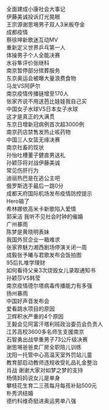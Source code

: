 全面建成小康社会大事记  
伊藤美诚投诉灯光晃眼  
王宗源谢思埸男子双人3米板夺金  
成都疫情  
蔡徐坤新歌迷互动MV  
重新定义世界乒乓第一人  
体操男子个人全能决赛  
水谷隼评价张继科  
南京暂停部分殡葬服务  
东京奥运会被曝大量浪费食物  
马龙VS阿萨尔  
南京疫情传播链增至170人  
张家齐说不用送芭比娃娃我自己买  
中国女子水球VS日本女子水球  
这才是真正的大满贯  
东京日增新冠病例首次超3000例  
南京药店禁售发热止咳药物  
中国三人女篮无缘决赛  
南京社畜的现状  
孙怡吐槽董子健直男送礼  
孙颖莎将对战伊藤美诚  
常见伤肝行为  
迪丽热巴是在逃公主吧  
俄罗斯选手最后一跳0分  
成都天府国际机场发布疫情防控提示  
Hero输了  
希林娜依高米卡新歌陷入爱情  
郭采洁 我听不见社会时钟的催婚  
广州暴雨  
陈梦是黄晓明表妹  
我国外贸企业一箱难求  
张家界魅力湘西剧场停演关闭一周  
成毅张予曦与君歌发布会饭拍图  
95后扎堆学理财  
如何看待父亲3次烧毁女儿录取通知书  
孙颖莎VS韩莹  
南京疫情德尔塔病毒传播能力有多强  
扬州暴雨  
中国好声音发布会  
爱看跳水项目的原因  
卫辉积水严重的4个原因  
王毅会见阿富汗塔利班政治委员会负责人  
江苏高校3600多名师生支援南京  
石智勇出战举重男子73公斤级决赛  
谢思埸爸爸卖厂房全职陪儿训练  
沈阳一托管中心高温天室外罚站儿童  
教育部启动教师违规收受礼品礼金整治  
肖战 谢谢大家对如梦之梦的支持  
杨倩妈妈说女儿是单身  
攀枝花生育二三孩每月每孩补贴500元  
朴秀洪结婚  
德约科维奇挺进奥运男单八强  
